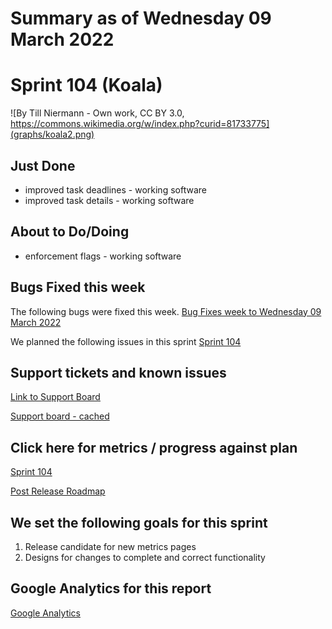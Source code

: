 # Summary as of Wednesday 09 March 2022 


# Sprint 104 (Koala)

![By Till Niermann - Own work, CC BY 3.0, https://commons.wikimedia.org/w/index.php?curid=81733775](graphs/koala2.png)

## Just Done
* improved task deadlines - working software
* improved task details - working software 

## About to Do/Doing
* enforcement flags - working software

## Bugs Fixed this week
The following bugs were fixed this week.
[Bug Fixes week to Wednesday 09 March 2022](graphs/bugs09032022.png)

We planned the following issues in this sprint 
[Sprint 104](graphs/sprint09032022.png)

## Support tickets and known issues
[Link to Support Board](https://collaboration.homeoffice.gov.uk/jira/secure/RapidBoard.jspa?rapidView=1717&selectedIssue=ASSB-253)

[Support board - cached](graphs/supportBoard09032022.png)

## Click here for metrics / progress against plan
[Sprint 104](graphs/progress09032022.png)

[Post Release Roadmap](graphs/roadmap09032022.png)


## We set the following goals for this sprint
1. Release candidate for new metrics pages 
2. Designs for changes to complete and correct functionality

## Google Analytics for this report
[Google Analytics](graphs/GA09032022.png)

